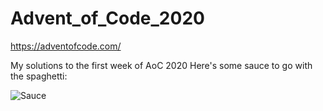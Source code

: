 # Advent_of_Code_2020
https://adventofcode.com/

My solutions to the first week of AoC 2020
Here's some sauce to go with the spaghetti:





![Sauce](https://images.heb.com/is/image/HEBGrocery/prd-small/heinz-chili-sauce-000028126.jpg)


